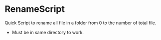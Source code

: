 # RenameScript

Quick Script to rename all file in a folder from 0 to the number of total file.
- Must be in same directory to work.

